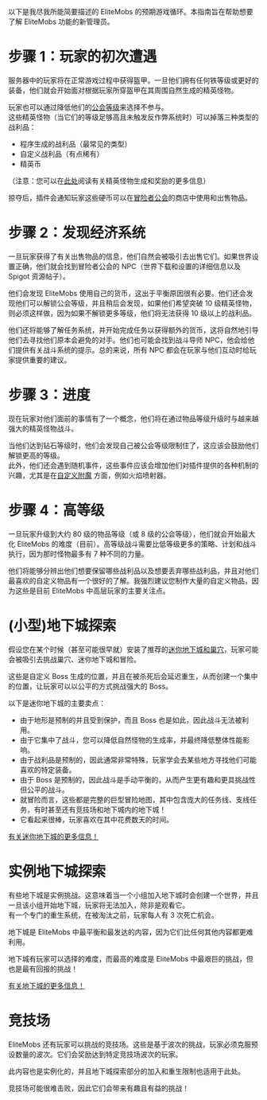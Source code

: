 以下是我尽我所能简要描述的 EliteMobs 的预期游戏循环。本指南旨在帮助想要了解 EliteMobs 功能的新管理员。

# 步骤 1：玩家的初次遭遇

服务器中的玩家将在正常游戏过程中获得盔甲。一旦他们拥有任何铁等级或更好的装备，他们就会开始面对根据玩家所穿盔甲在其周围自然生成的精英怪物。

玩家也可以通过降低他们的[公会等级]($language$/elitemobs/adventurers_guild_world.md)来选择不参与。
<br>这些精英怪物（当它们的等级足够高且未触发反作弊系统时）可以掉落三种类型的战利品：

* 程序生成的战利品（最常见的类型）
* 自定义战利品（有点稀有）
* 精英币

（注意：您可以在[此处]($language$/elitemobs/spawning_tiers_loot.md)阅读有关精英怪物生成和奖励的更多信息）

掠夺后，插件会通知玩家这些硬币可以在[冒险者公会]($language$/elitemobs/adventurers_guild_world.md)的商店中使用和出售物品。

# 步骤 2：发现经济系统

一旦玩家获得了有关出售物品的信息，他们自然会被吸引去出售它们。如果世界设置正确，他们就会找到冒险者公会的 NPC（世界下载和设置的详细信息以及
Spigot 资源帖子）。

他们会发现 EliteMobs 使用自己的货币，这出于平衡原因很有必要。他们还会发现他们可以解锁公会等级，并且稍后会发现，如果他们希望突破
10 级精英怪物，则必须这样做，因为如果不解锁更多等级，他们将无法获得 10 级以上的战利品。

他们还将能够了解任务系统，并开始完成任务以获得额外的货币，这将自然地引导他们去寻找他们原本会避免的对手。他们也可能会找到战斗导师
NPC，他会给他们提供有关战斗系统的提示。总的来说，所有 NPC 都会在玩家与他们互动时给玩家提供重要的建议。

# 步骤 3：进度

现在玩家对他们面前的事情有了一个概念，他们将在通过物品等级升级时与越来越强大的精英怪物战斗。

当他们达到钻石等级时，他们会发现自己被公会等级限制住了，这应该会鼓励他们解锁更高的等级。
<br>
此外，他们还会遇到随机事件，这些事件应该会增加他们对插件提供的各种机制的兴趣，尤其是在[自定义附魔]($language$/elitemobs/custom_enchantments_list.md)
方面，例如火焰喷射器。

# 步骤 4：高等级

一旦玩家升级到大约 80 级的物品等级（或 8 级的公会等级），他们就会开始最大化 EliteMobs
的难度（目前）。高等级战斗需要比低等级更多的策略、计划和战斗执行，因为那时怪物最多有 7 种不同的力量。

他们将能够分辨出他们想要保留哪些战利品以及想要丢弃哪些战利品，并且对他们最喜欢的自定义物品有一个很好的了解。我强烈建议您制作大量的自定义物品，因为这些是目前
EliteMobs 中高层玩家的主要关注点。

# (小型)地下城探索

假设您在某个时候（甚至可能很早就）安装了推荐的[迷你地下城和巢穴]($language$/elitemobs/dungeons.md)，玩家可能会被吸引去挑战巢穴、迷你地下城和冒险。

这些是自定义 Boss 生成的位置，并且在被杀死后会延迟重生，从而创建一个集中的位置，让玩家可以以公平的方式挑战强大的 Boss。

以下是迷你地下城的主要卖点：

* 由于地形是预制的并且受到保护，而且 Boss 也是如此，因此战斗无法被利用。
* 由于它集中了战斗，您可以降低自然怪物的生成率，并最终降低整体性能影响。
* 由于战利品是预制的，因此通常非常特殊，玩家学会去某些地方寻找他们可能喜欢的特定装备。
* 由于 Boss 是预制的，因此战斗是手动平衡的，从而产生更有趣和更具挑战性但公平的战斗。
* 就冒险而言，这些都是完整的巨型冒险地图，其中包含庞大的任务线、支线任务，有时甚至还有竞技场和地下城内的地下城！
* 它看起来很棒，玩家喜欢在其中花费数天的时间。

[有关迷你地下城的更多信息！]($language$/elitemobs/dungeons.md)

# 实例地下城探索

有些地下城是实例挑战。这意味着当一个小组加入地下城时会创建一个世界，并且一旦该小组开始地下城，玩家将无法加入，除非是观看它。
<br>有一个专门的重生系统，在被淘汰之前，玩家每人有 3 次死亡机会。

地下城是 EliteMobs 中最平衡和最发达的内容，因为它们比任何其他内容都更难利用。

地下城有玩家可以选择的难度，而最高的难度是 EliteMobs 中最艰巨的挑战，但也是最有回报的挑战！

[有关地下城的更多信息！]($language$/elitemobs/dungeons.md)

# 竞技场

EliteMobs 还有玩家可以挑战的竞技场。这些是基于波次的挑战，玩家必须克服预设数量的波次。它们会奖励达到特定竞技场波次的玩家。

此内容也是实例化的，并且地下城探索部分的加入和重生限制也适用于此处。

竞技场可能很难击败，因此它们会带来有趣且有益的挑战！
